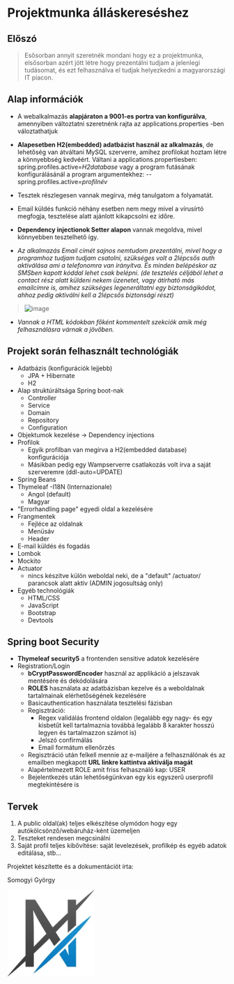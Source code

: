 # Projektmunka álláskereséshez

## Előszó
> Esősorban annyit szeretnék mondani hogy ez a projektmunka, elsősorban azért jött létre hogy prezentálni tudjam a jelenlegi tudásomat, 
> és ezt felhasználva el tudjak helyezkedni a magyarországi IT piacon.

## Alap információk
- A webalkalmazás **alapjáraton a 9001-es portra van konfigurálva**, amennyiben változtatni szeretnénk rajta az applications.properties -ben váloztathatjuk

- **Alapesetben H2(embedded) adatbázist használ az alkalmazás**, de lehetőség van átváltani MySQL szerverre, amihez profilokat hoztam létre a könnyebbség kedvéért. 
Váltani a applications.propertiesben: spring.profiles.active=*H2database* vagy a program futásának konfigurálásánál a program argumentekhez: --spring.profiles.active=*profilnév*

- Tesztek részlegesen vannak megírva, még tanulgatom a folyamatát.

- Email küldés funkció néhány esetben nem megy mivel a vírusírtó megfogja, tesztelése alatt ajánlott kikapcsolni ez időre.

- **Dependency injectionok Setter alapon** vannak megoldva, mivel könnyebben tesztelhető így.

- *Az alkalmazás Email címét sajnos nemtudom prezentálni, mivel hogy a programhoz tudjam tudjam csatolni, szükséges volt a 2lépcsős auth aktiválása ami a telefonomra van irányítva. És minden belépéskor az SMSben kapott kóddal lehet csak belépni. (de tesztelés céljából lehet a contact rész alatt küldeni nekem üzenetet, vagy átírható más emailcímre is, amihez szükséges legeneráltatni egy biztonságikódot, ahhoz pedig aktiválni kell a 2lépcsős biztonsági részt)*

> ![image](https://user-images.githubusercontent.com/70749881/114166312-dfaa7380-992d-11eb-8b79-3f4548bde6b4.png)

- *Vannak a HTML kódokban főként kommentelt szekciók amik még felhasználásra várnak a jövőben.*

## Projekt során felhasznált technológiák
- Adatbázis (konfigurációk lejjebb)
  - JPA + Hibernate
  - H2
- Alap struktúráltsága Spring boot-nak
  - Controller
  - Service
  - Domain
  - Repository
  - Configuration
- Objektumok kezelése -> Dependency injections
- Profilok
  - Egyik profilban van megírva a H2(embedded database) konfigurációja
  - Másikban pedig egy Wampserverre csatlakozás volt írva a saját szerveremre (ddl-auto=UPDATE)
- Spring Beans
- Thymeleaf
-I18N (Internazionale)
  - Angol (default)
  - Magyar
- "Errorhandling page" egyedi oldal a kezelésére
- Frangmentek
  - Fejléce az oldalnak
  - Menüsáv
  - Header
- E-mail küldés és fogadás
- Lombok
- Mockito
- Actuator
  - nincs készítve külön weboldal neki, de a "default" /actuator/ parancsok alatt aktív  (ADMIN jogosultság only)
- Egyéb technológiák
  - HTML/CSS
  - JavaScript
  - Bootstrap
  - Devtools

## Spring boot Security
- **Thymeleaf security5** a frontenden sensitive adatok kezelésére
- Registration/Login
  - **bCryptPasswordEncoder** használ az applikáció a jelszavak mentésére és dekódolására
  - **ROLES** használata az adatbázisban kezelve és a weboldalnak tartalmainak elérhetőségének kezelésére
  - Basicauthentication használata tesztelési fázisban
  - Regisztráció:
    - Regex validálás frontend oldalon (legalább egy nagy- és egy kisbetűt kell tartalmaznia továbbá legalább 8 karakter hosszú legyen és tartalmazzon számot is)
    - Jelszó confirmálás
    - Email formátum ellenőrzés
  - Regisztráció után felkell mennie az e-mailjére a felhasználónak és az emailben megkapott **URL linkre kattintva aktiválja magát**
  - Alapértelmezett ROLE amit friss felhasználó kap: USER
  - Bejelentkezés után lehetőségünkvan egy kis egyszerű userprofil megtekintésére is

## Tervek
1. A public oldal(ak) teljes elkészítése olymódon hogy egy autókölcsönző/webáruház-ként üzemeljen
2. Teszteket rendesen megcsinálni
3. Saját profil teljes kibővítése: saját levelezések, profilkép és egyéb adatok editálása, stb...




Projektet készítette és a dokumentációt írta:

Somogyi György

![favicon](/src/main/resources/static/img/icons/favicon.jpg)
